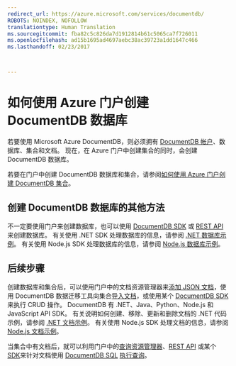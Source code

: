 ```yaml
---
redirect_url: https://azure.microsoft.com/services/documentdb/
ROBOTS: NOINDEX, NOFOLLOW
translationtype: Human Translation
ms.sourcegitcommit: fba82c5c826da7d1912814b61c5065ca7f726011
ms.openlocfilehash: ad15b1695ad4697aebc38ac39723a1dd1647c466
ms.lasthandoff: 02/23/2017



---
```

# <a name="how-to-create-a-database-for-documentdb-using-the-azure-portal"></a>如何使用 Azure 门户创建 DocumentDB 数据库
若要使用 Microsoft Azure DocumentDB，则必须拥有 [DocumentDB 帐户](documentdb-create-account.md)、数据库、集合和文档。 现在，在 Azure 门户中创建集合的同时，会创建 DocumentDB 数据库。 

若要在门户中创建 DocumentDB 数据库和集合，请参阅[如何使用 Azure 门户创建 DocumentDB 集合](documentdb-create-collection.md)。

## <a name="other-ways-to-create-a-documentdb-database"></a>创建 DocumentDB 数据库的其他方法
不一定要使用门户来创建数据库，也可以使用 [DocumentDB SDK](documentdb-sdk-dotnet.md) 或 [REST API](https://msdn.microsoft.com/library/mt489072.aspx) 来创建数据库。 有关使用 .NET SDK 处理数据库的信息，请参阅 [.NET 数据库示例](documentdb-dotnet-samples.md#database-examples)。 有关使用 Node.js SDK 处理数据库的信息，请参阅 [Node.js 数据库示例](documentdb-nodejs-samples.md#database-examples)。 

## <a name="next-steps"></a>后续步骤
创建数据库和集合后，可以使用门户中的文档资源管理器来[添加 JSON 文档](documentdb-view-json-document-explorer.md)，使用 DocumentDB 数据迁移工具向集合[导入文档](documentdb-import-data.md)，或使用某个 [DocumentDB SDK](documentdb-sdk-dotnet.md) 来执行 CRUD 操作。 DocumentDB 有 .NET、Java、Python、Node.js 和 JavaScript API SDK。 有关说明如何创建、移除、更新和删除文档的 .NET 代码示例，请参阅 [.NET 文档示例](documentdb-dotnet-samples.md#document-examples)。 有关使用 Node.js SDK 处理文档的信息，请参阅 [Node.js 文档示例](documentdb-nodejs-samples.md#document-examples)。 

当集合中有文档后，就可以利用门户中的[查询资源管理器](documentdb-query-collections-query-explorer.md)、[REST API](https://msdn.microsoft.com/library/azure/dn781481.aspx) 或某个 [SDK](documentdb-sdk-dotnet.md)来针对文档使用 [DocumentDB SQL](documentdb-sql-query.md) [执行查询](documentdb-sql-query.md#ExecutingSqlQueries)。 


